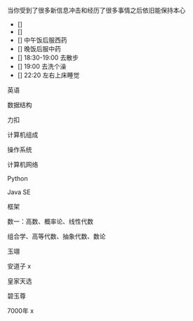 当你受到了很多新信息冲击和经历了很多事情之后依旧能保持本心

- []
- []
- [] 中午饭后服西药
- [] 晚饭后服中药
- [] 18:30-19:00 去散步
- [] 19:00 去洗个澡
- [] 22:20 左右上床睡觉

英语

数据结构

力扣

计算机组成

操作系统

计算机网络

Python

Java SE

框架

数一：高数、概率论、线性代数

组合学、高等代数、抽象代数、数论



玉翊

安道子 x

皇家天选

碧玉尊

7000年 x
